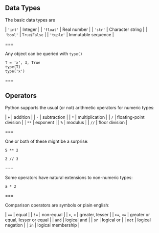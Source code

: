 ---
---

## Data Types

The basic data types are

| `'int'`   | Integer            |
| `'float'` | Real number        |
| `'str'`   | Character string   |
| `'bool'`  | `True`/`False`     |
| `'tuple'` | Immutable sequence |

===

Any object can be queried with `type()` 

```{python title='{{ site.handouts[0] }}'}
T = 'x', 3, True
type(T)
type('x')
```

===

## Operators

Python supports the usual (or not) arithmetic operators for numeric types:

| `+`  | addition                |
| `-`  | subtraction             |
| `*`  | multiplication          |
| `/`  | floating-point division |
| `**` | exponent                |
| `%`  | modulus                 |
| `//` | floor division          |

===

One or both of these might be a surprise:

```{python title='{{ site.handouts[0] }}'}
5 ** 2
```

```{python title='{{ site.handouts[0] }}'}
2 // 3
```

===

Some operators have natural extensions to non-numeric types:

```{python title='{{ site.handouts[0] }}'}
a * 2
```

===

Comparison operators are symbols or plain english:

| `==`       | equal                             |
| `!=`       | non-equal                         |
| `>`, `<`   | greater, lesser                   |
| `>=`, `<=` | greater or equal, lesser or equal |
| `and`      | logical and                       |
| `or`       | logical or                        |
| `not`      | logical negation                  |
| `in`       | logical membership                |
